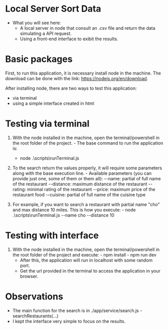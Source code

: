 # Local Server Sort Data
 - What you will see here: 
   - A local server in node that consult an .csv file and return the data simulating a API request. 
   - Using a front-end interface to exibit the results.

# Basic packages
First, to run this application, it is necessary install node in the machine.
The download can be done with the link: https://nodejs.org/en/download.

After installing node, there are two ways to test this application: 
 - via terminal 
 - using a simple interface created in html

# Testing via terminal
  1. With the node installed in the machine, open the terminal/powershell in the root folder of the project.
    - The base command to run the application is:
      - node .\scripts\runTerminal.js
        
  2. To the search return the values properly, it will require some parameters along with the base execution line.
    - Available parameters (you can provide just one, some of them or them all):
      --name: partial of full name of the restaurant
      --distance: maximum distance of the restaurant
      --rating: minimal rating of the restaurant
      --price: maximum price of the restaurant food
      --cuisine: partial of full name of the cuisine type
  
  3. For example, if you want to search a restaurant with partial name "cho" and max distance 10 miles. This is how you execute:
    - node .\scripts\runTerminal.js --name cho --distance 10

# Testing with interface
  1. With the node installed in the machine, open the terminal/powershell in the root folder of the project and execute:
    - npm install
    - npm run dev
      - After this, the application will run in localhost with some random port. 
      - Get the url provided in the terminal to access the application in your browser.

# Observations
- The main function for the search is in ./app/service/search.js - searchRestaurants(...)
- I kept the interface very simple to focus on the results.